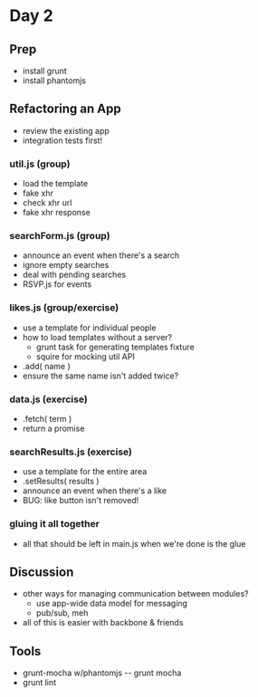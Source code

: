 # Day 2

## Prep

- install grunt
- install phantomjs

## Refactoring an App

- review the existing app
- integration tests first!

### util.js (group)

- load the template
- fake xhr
- check xhr url
- fake xhr response

### searchForm.js (group)

- announce an event when there's a search
- ignore empty searches
- deal with pending searches
- RSVP.js for events

### likes.js (group/exercise)

- use a template for individual people
- how to load templates without a server?
    - grunt task for generating templates fixture
    - squire for mocking util API
- .add( name )
- ensure the same name isn't added twice?

### data.js (exercise)

- .fetch( term )
- return a promise

### searchResults.js (exercise)

- use a template for the entire area
- .setResults( results )
- announce an event when there's a like
- BUG: like button isn't removed!

### gluing it all together

- all that should be left in main.js when we're done is the glue

## Discussion

- other ways for managing communication between modules?
    - use app-wide data model for messaging
    - pub/sub, meh
- all of this is easier with backbone & friends

## Tools

- grunt-mocha w/phantomjs -- grunt mocha
- grunt lint